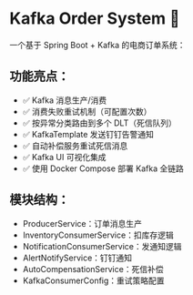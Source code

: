 # Kafka Order System 🛒

一个基于 Spring Boot + Kafka 的电商订单系统：

## 功能亮点：

- ✅ Kafka 消息生产/消费
- ✅ 消费失败重试机制（可配置次数）
- ✅ 按异常分类路由到多个 DLT（死信队列）
- ✅ KafkaTemplate 发送钉钉告警通知
- ✅ 自动补偿服务重试死信消息
- ✅ Kafka UI 可视化集成
- ✅ 使用 Docker Compose 部署 Kafka 全链路

## 模块结构：

- ProducerService：订单消息生产
- InventoryConsumerService：扣库存逻辑
- NotificationConsumerService：发通知逻辑
- AlertNotifyService：钉钉通知
- AutoCompensationService：死信补偿
- KafkaConsumerConfig：重试策略配置
